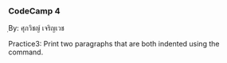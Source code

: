 ### CodeCamp 4 ###
ฺBy: ศุภวิชญ์ เจริญเวช

Practice3: 
  Print two paragraphs that are both indented using the &nbsp; command.